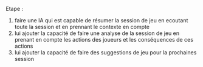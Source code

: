 

Etape : 
1) faire une IA qui est capable de résumer la session de jeu en ecoutant toute la session et en prennant le contexte en compte
2) lui ajouter la capacité de faire une analyse de la session de jeu en prenant en compte les actions des joueurs et les conséquences de ces actions
3) lui ajouter la capacité de faire des suggestions de jeu pour la prochaines session